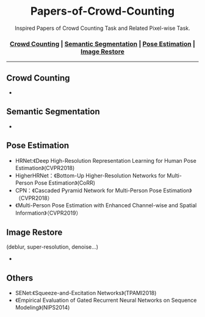 <h1 align="center">Papers-of-Crowd-Counting</h1>

<div align="center">
  Inspired Papers of Crowd Counting Task and Related Pixel-wise Task. 
</div>

<div align="center">
  
 ### [Crowd Counting](#Crowd-Counting) | [Semantic Segmentation](#Semantic-Segmentation) | [Pose Estimation](#Pose-Estimation) | [Image Restore](#Image-Restore)
</div>

---
## Crowd Counting
   - 
   
## Semantic Segmentation
   - 
   
## Pose Estimation
   - HRNet:《Deep High-Resolution Representation Learning for Human Pose Estimation》(CVPR2018)
   - HigherHRNet：《Bottom-Up Higher-Resolution Networks for Multi-Person Pose Estimation》(CoRR)
   - CPN：《Cascaded Pyramid Network for Multi-Person Pose Estimation》（CVPR2018）
   - 《Multi-Person Pose Estimation with Enhanced Channel-wise and Spatial Information》（CVPR2019）
   
## Image Restore

(deblur, super-resolution, denoise...)

   - 
## Others
  - SENet:《Squeeze-and-Excitation Networks》(TPAMI2018)
  - 《Empirical Evaluation of Gated Recurrent Neural Networks on Sequence Modeling》(NIPS2014)
